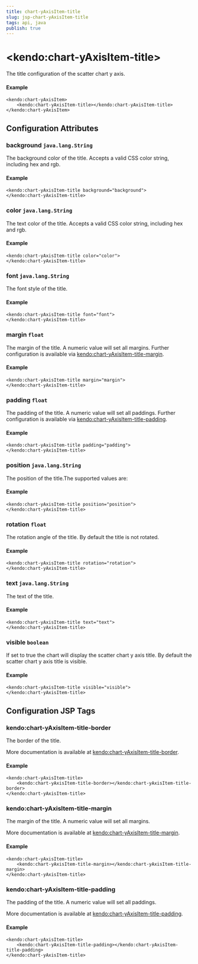 ```yaml
---
title: chart-yAxisItem-title
slug: jsp-chart-yAxisItem-title
tags: api, java
publish: true
---
```


# \<kendo:chart-yAxisItem-title\>

The title configuration of the scatter chart y axis.

#### Example
    <kendo:chart-yAxisItem>
        <kendo:chart-yAxisItem-title></kendo:chart-yAxisItem-title>
    </kendo:chart-yAxisItem>

## Configuration Attributes

### background `java.lang.String`

The background color of the title. Accepts a valid CSS color string, including hex and rgb.

#### Example
    <kendo:chart-yAxisItem-title background="background">
    </kendo:chart-yAxisItem-title>

### color `java.lang.String`

The text color of the title. Accepts a valid CSS color string, including hex and rgb.

#### Example
    <kendo:chart-yAxisItem-title color="color">
    </kendo:chart-yAxisItem-title>

### font `java.lang.String`

The font style of the title.

#### Example
    <kendo:chart-yAxisItem-title font="font">
    </kendo:chart-yAxisItem-title>

### margin `float`

The margin of the title. A numeric value will set all margins. Further configuration is available via [kendo:chart-yAxisItem-title-margin](#kendo-chart-yAxisItem-title-margin). 

#### Example
    <kendo:chart-yAxisItem-title margin="margin">
    </kendo:chart-yAxisItem-title>

### padding `float`

The padding of the title. A numeric value will set all paddings. Further configuration is available via [kendo:chart-yAxisItem-title-padding](#kendo-chart-yAxisItem-title-padding). 

#### Example
    <kendo:chart-yAxisItem-title padding="padding">
    </kendo:chart-yAxisItem-title>

### position `java.lang.String`

The position of the title.The supported values are:

#### Example
    <kendo:chart-yAxisItem-title position="position">
    </kendo:chart-yAxisItem-title>

### rotation `float`

The rotation angle of the title. By default the title is not rotated.

#### Example
    <kendo:chart-yAxisItem-title rotation="rotation">
    </kendo:chart-yAxisItem-title>

### text `java.lang.String`

The text of the title.

#### Example
    <kendo:chart-yAxisItem-title text="text">
    </kendo:chart-yAxisItem-title>

### visible `boolean`

If set to true the chart will display the scatter chart y axis title. By default the scatter chart y axis title is visible.

#### Example
    <kendo:chart-yAxisItem-title visible="visible">
    </kendo:chart-yAxisItem-title>


##  Configuration JSP Tags

### kendo:chart-yAxisItem-title-border

The border of the title.

More documentation is available at [kendo:chart-yAxisItem-title-border](chart/yaxisitem-title-border).

#### Example

    <kendo:chart-yAxisItem-title>
        <kendo:chart-yAxisItem-title-border></kendo:chart-yAxisItem-title-border>
    </kendo:chart-yAxisItem-title>

### kendo:chart-yAxisItem-title-margin

The margin of the title. A numeric value will set all margins.

More documentation is available at [kendo:chart-yAxisItem-title-margin](chart/yaxisitem-title-margin).

#### Example

    <kendo:chart-yAxisItem-title>
        <kendo:chart-yAxisItem-title-margin></kendo:chart-yAxisItem-title-margin>
    </kendo:chart-yAxisItem-title>

### kendo:chart-yAxisItem-title-padding

The padding of the title. A numeric value will set all paddings.

More documentation is available at [kendo:chart-yAxisItem-title-padding](chart/yaxisitem-title-padding).

#### Example

    <kendo:chart-yAxisItem-title>
        <kendo:chart-yAxisItem-title-padding></kendo:chart-yAxisItem-title-padding>
    </kendo:chart-yAxisItem-title>

